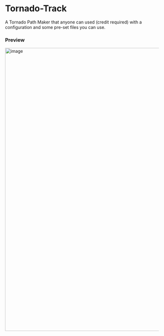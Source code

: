 # Tornado-Track
A Tornado Path Maker that anyone can used (credit required) with a configuration and some pre-set files you can use.

<h3>Preview</h3>
<img src="<img width="1919" height="926" alt="image" src="https://github.com/user-attachments/assets/1d02777a-77a9-434b-a655-c546c5afd8cd" />
